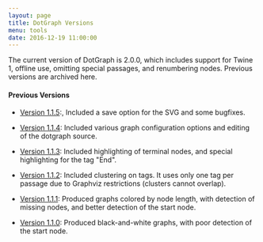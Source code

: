 ```yaml
---
layout: page
title: DotGraph Versions
menu: tools
date: 2016-12-19 11:00:00
---
```

The current version of DotGraph is 2.0.0, which includes support for Twine 1, offline use, omitting special passages, and renumbering nodes.  Previous versions are archived here.

#### Previous Versions

* [Version 1.1.5](/tools/scree/dotgraph/1.1.5/format.js):, Included a save option for the SVG and some bugfixes.

* [Version 1.1.4](/tools/scree/dotgraph/1.1.4/format.js): Included various graph configuration options and editing of the dotgraph source.

* [Version 1.1.3](/tools/scree/dotgraph/1.1.3/format.js): Included highlighting of terminal nodes, and special highlighting for the tag "End".

* [Version 1.1.2](/tools/scree/dotgraph/1.1.2/format.js): Included clustering on tags.  It uses only one tag per passage due to Graphviz restrictions (clusters cannot overlap).

* [Version 1.1.1](/tools/scree/dotgraph/1.1.1/format.js): Produced graphs colored by node length, with detection of missing nodes, and better detection of the start node.

* [Version 1.1.0](/tools/scree/dotgraph/1.1.0/format.js): Produced black-and-white graphs, with poor detection of the start node.
